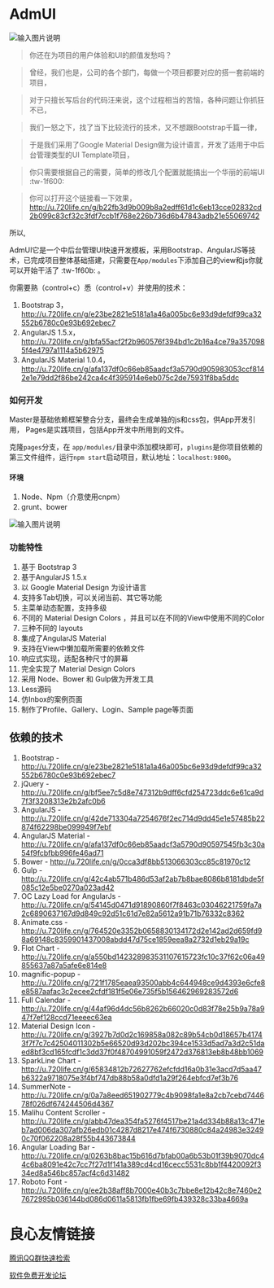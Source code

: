 # AdmUI

![输入图片说明](https://git.oschina.net/uploads/images/2017/0520/235240_4891b6cc_1353370.png "在这里输入图片标题")

>你还在为项目的用户体验和UI的颜值发愁吗？

>曾经，我们也是，公司的各个部门，每做一个项目都要对应的搭一套前端的项目，

>对于只擅长写后台的代码汪来说，这个过程相当的苦恼，各种问题让你抓狂不已，

>我们一怒之下，找了当下比较流行的技术，又不想跟Bootstrap千篇一律，

>于是我们采用了Google Material Design做为设计语言，开发了适用于中后台管理类型的UI Template项目，

>你只需要根据自己的需要，简单的修改几个配置就能搞出一个华丽的前端UI  :tw-1f600: 


>你可以打开这个链接看一下效果，http://u.720life.cn/g/b22fb3d9b009b8a2edff61d1c6eb13cce02832cd2b099c83cf32c3fdf7ccb1f768e226b736d6b47843adb21e55069742 


所以,

AdmUI它是一个中后台管理UI快速开发模板，采用Bootstrap、AngularJS等技术，已完成项目整体基础搭建，只需要在`App/modules`下添加自己的view和js你就可以开始干活了  :tw-1f60b: 。

你需要熟（control+c）悉（control+v）并使用的技术：

1. Bootstrap 3，http://u.720life.cn/g/e23be2821e5181a1a46a005bc6e93d9defdf99ca32552b6780c0e93b692ebec7 
1. AngularJS 1.5.x，http://u.720life.cn/g/bfa55acf2f2b960576f394bd1c2b16a4ce79a3570985f4e4797a1114a5b62975 
1. AngularJS Material 1.0.4，http://u.720life.cn/g/afa137df0c66eb85aadcf3a5790d905983053ccf8142e1e79dd2f86be242ca4c4f395914e6eb075c2de75931f8ba5ddc 


### 如何开发

Master是基础依赖框架整合分支，最终会生成单独的js和css包，供App开发引用，
Pages是实践项目，包括App开发中所用到的文件。

克隆`pages`分支，在 `app/modules/`目录中添加模块即可，`plugins`是你项目依赖的第三文件组件，运行`npm start`启动项目，默认地址：`localhost:9800`。

#### 环境
1. Node、Npm（介意使用cnpm）
1. grunt、bower


![输入图片说明](https://git.oschina.net/uploads/images/2017/0520/235306_e0ed5ddf_1353370.png "在这里输入图片标题")

### 功能特性

1. 基于 Bootstrap 3
1. 基于AngularJS 1.5.x
1. 以 Google Material Design 为设计语言
1. 支持多Tab切换，可以关闭当前、其它等功能
1. 主菜单动态配置，支持多级
1. 不同的 Material Design Colors ，并且可以在不同的View中使用不同的Color
1. 三种不同的 layouts
1. 集成了AngularJS Material
1. 支持在View中懒加载所需要的依赖文件
1. 响应式实现，适配各种尺寸的屏幕
1. 完全实现了 Material Design Colors
1. 采用 Node、Bower 和 Gulp做为开发工具
1. Less源码
1. 仿Inbox的案例页面
1. 制作了Profile、Gallery、Login、Sample page等页面


## 依赖的技术

 
1. Bootstrap - http://u.720life.cn/g/e23be2821e5181a1a46a005bc6e93d9defdf99ca32552b6780c0e93b692ebec7 
1. jQuery - http://u.720life.cn/g/bf5ee7c5d8e747312b9dff6cfd254723ddc6e61ca9d7f3f3208313e2b2afc0b6 
1. AngularJS - http://u.720life.cn/g/42de713304a7254676f2ec714d9dd45e1e57485b22874f62298be099949f7ebf 
1. AngularJS Material - http://u.720life.cn/g/afa137df0c66eb85aadcf3a5790d90597545fb3c30a54f9fcbfbb996fe46ad71 
1. Bower - http://u.720life.cn/g/0cca3df8bb513066303cc85c81970c12 
1. Gulp - http://u.720life.cn/g/42c4ab571b486d53af2ab7b8bae8086b8181dbde5f085c12e5be0270a023ad42 
1. OC Lazy Load for AngularJs - http://u.720life.cn/g/54145d0471d91890860f7f8463c03046221759fa7a2c6890637167d9d849c92d51c61d7e82a5612a91b71b76332c8362 
1. Animate.css - http://u.720life.cn/g/764520e3352b0658830134172d2e142ad2d659fd98a69148c8359901437008abdd47d75ce1859eea8a2732d1eb29a19c 
1. Flot Chart - http://u.720life.cn/g/a550bd142328983531107615723fc10c37f62c06a49855637a87a5afe6e814e8 
1. magnific-popup - http://u.720life.cn/g/721f1785eaea93500abb4c644948ce9d4393e6cfe8e8587aafac3c2ecee2cfdf181f5e06e735f5b156462969283572d6 
1. Full Calendar - http://u.720life.cn/g/44af96d4dc56b8262b66020c0d83f78e25b9a78a947f7ef128ccd71eeeec63ea 
1. Material Design Icon - http://u.720life.cn/g/3927b7d0d2c169858a082c89b54cb0d18657b41743f7f7c7c42504011302b5e66520d93d202bc394ce1533d5ad7a3d2c51daed8bf3cd165fcdf1c3dd37f0f48704991059f2472d376813eb8b48bb1069 
1. SparkLine Chart - http://u.720life.cn/g/65834812b72627762efcfdd16a0b31e3acd7d5aa47b6322a9718075e3f4bf747db88b58a0dfd1a29f264ebfcd7ef3b76 
1. SummerNote - http://u.720life.cn/g/0a7a8eed651902779c4b9098fa1e8a2cb7cebd744678f026df674244506d4367 
1. Malihu Content Scroller - http://u.720life.cn/g/abb47dea354fa5276f4517be21a4d334b88a13c471eb7ad006da307afb26edb01c4287d8217e474f6730880c84a24983e32490c70f062208a28f55b443673844 
1. Angular Loading Bar - http://u.720life.cn/g/0263b8bac15b616d7bfab00a6b53b01f39b9070dc44c6ba8091e42c7cc7f27d1f141a389cd4cd16cecc5531c8bb1f4420092f334ed8a546bc857acf4c6d31482 
1. Roboto Font - http://u.720life.cn/g/ee2b38aff8b7000e40b3c7bbe8e12b42c8e7460e27672995b036144bd086d0611a5813fb1fbe69fb439328c33ba4669a 


 # 良心友情链接

[腾讯QQ群快速检索](http://u.720life.cn/s/8cf73f7c)

[软件免费开发论坛](http://u.720life.cn/s/bbb01dc0)